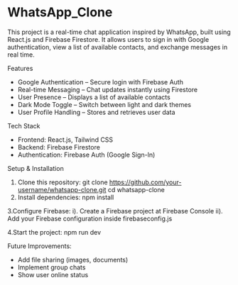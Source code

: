 # WhatsApp_Clone
This project is a real-time chat application inspired by WhatsApp, built using React.js and Firebase Firestore. It allows users to sign in with Google authentication, view a list of available contacts, and exchange messages in real time.

Features
* Google Authentication – Secure login with Firebase Auth
* Real-time Messaging – Chat updates instantly using Firestore
* User Presence – Displays a list of available contacts
* Dark Mode Toggle – Switch between light and dark themes
* User Profile Handling – Stores and retrieves user data

Tech Stack
* Frontend: React.js, Tailwind CSS
* Backend: Firebase Firestore
* Authentication: Firebase Auth (Google Sign-In)

Setup & Installation
1. Clone this repository:
  git clone https://github.com/your-username/whatsapp-clone.git
  cd whatsapp-clone
2. Install dependencies:
   npm install
   
 3.Configure Firebase:
   i). Create a Firebase project at Firebase Console
   ii). Add your Firebase configuration inside firebaseconfig.js
   
 4.Start the project:
   npm run dev

Future Improvements:
* Add file sharing (images, documents)
* Implement group chats
* Show user online status



